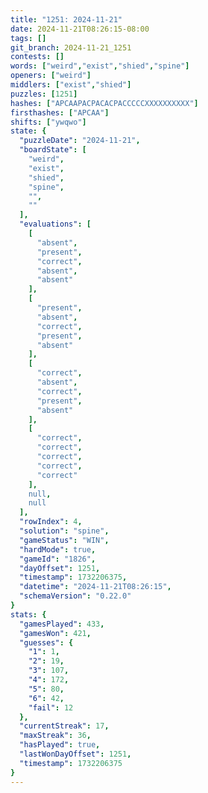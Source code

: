 ```yaml
---
title: "1251: 2024-11-21"
date: 2024-11-21T08:26:15-08:00
tags: []
git_branch: 2024-11-21_1251
contests: []
words: ["weird","exist","shied","spine"]
openers: ["weird"]
middlers: ["exist","shied"]
puzzles: [1251]
hashes: ["APCAAPACPACACPACCCCCXXXXXXXXXX"]
firsthashes: ["APCAA"]
shifts: ["ywqwo"]
state: {
  "puzzleDate": "2024-11-21",
  "boardState": [
    "weird",
    "exist",
    "shied",
    "spine",
    "",
    ""
  ],
  "evaluations": [
    [
      "absent",
      "present",
      "correct",
      "absent",
      "absent"
    ],
    [
      "present",
      "absent",
      "correct",
      "present",
      "absent"
    ],
    [
      "correct",
      "absent",
      "correct",
      "present",
      "absent"
    ],
    [
      "correct",
      "correct",
      "correct",
      "correct",
      "correct"
    ],
    null,
    null
  ],
  "rowIndex": 4,
  "solution": "spine",
  "gameStatus": "WIN",
  "hardMode": true,
  "gameId": "1826",
  "dayOffset": 1251,
  "timestamp": 1732206375,
  "datetime": "2024-11-21T08:26:15",
  "schemaVersion": "0.22.0"
}
stats: {
  "gamesPlayed": 433,
  "gamesWon": 421,
  "guesses": {
    "1": 1,
    "2": 19,
    "3": 107,
    "4": 172,
    "5": 80,
    "6": 42,
    "fail": 12
  },
  "currentStreak": 17,
  "maxStreak": 36,
  "hasPlayed": true,
  "lastWonDayOffset": 1251,
  "timestamp": 1732206375
}
---
```

<!-- more -->
